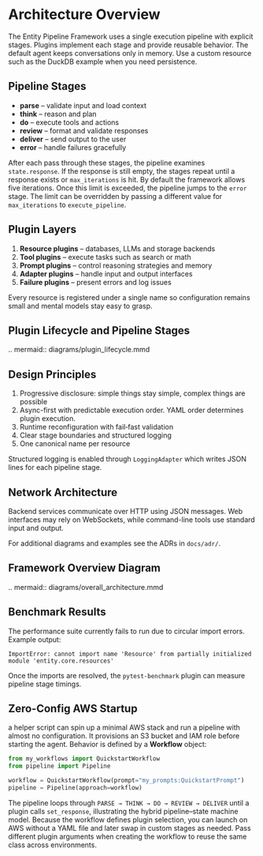 # Architecture Overview

The Entity Pipeline Framework uses a single execution pipeline with explicit
stages. Plugins implement each stage and provide reusable behavior. The default
agent keeps conversations only in memory. Use a custom resource such as the
DuckDB example when you need persistence.

## Pipeline Stages
- **parse** – validate input and load context
- **think** – reason and plan
- **do** – execute tools and actions
- **review** – format and validate responses
- **deliver** – send output to the user
- **error** – handle failures gracefully

After each pass through these stages, the pipeline examines `state.response`.
If the response is still empty, the stages repeat until a response exists or
`max_iterations` is hit. By default the framework allows five iterations. Once
this limit is exceeded, the pipeline jumps to the `error` stage. The limit can
be overridden by passing a different value for `max_iterations` to
`execute_pipeline`.

## Plugin Layers
1. **Resource plugins** – databases, LLMs and storage backends
2. **Tool plugins** – execute tasks such as search or math
3. **Prompt plugins** – control reasoning strategies and memory
4. **Adapter plugins** – handle input and output interfaces
5. **Failure plugins** – present errors and log issues

Every resource is registered under a single name so configuration remains small
and mental models stay easy to grasp.

## Plugin Lifecycle and Pipeline Stages
.. mermaid:: diagrams/plugin_lifecycle.mmd

## Design Principles
1. Progressive disclosure: simple things stay simple, complex things are possible
2. Async-first with predictable execution order. YAML order determines plugin execution.
3. Runtime reconfiguration with fail‑fast validation
4. Clear stage boundaries and structured logging
5. One canonical name per resource

Structured logging is enabled through ``LoggingAdapter`` which writes JSON lines
for each pipeline stage.

## Network Architecture
Backend services communicate over HTTP using JSON messages. Web
interfaces may rely on WebSockets, while command-line tools use
standard input and output.

For additional diagrams and examples see the ADRs in `docs/adr/`.

## Framework Overview Diagram
.. mermaid:: diagrams/overall_architecture.mmd


## Benchmark Results
The performance suite currently fails to run due to circular import errors.
Example output:
```
ImportError: cannot import name 'Resource' from partially initialized module 'entity.core.resources'
```

Once the imports are resolved, the `pytest-benchmark` plugin can measure
pipeline stage timings.

## Zero-Config AWS Startup

a helper script can spin up a minimal AWS stack and run a pipeline with almost
no configuration. It provisions an S3 bucket and IAM role before starting the
agent. Behavior is defined by
a **Workflow** object:

```python
from my_workflows import QuickstartWorkflow
from pipeline import Pipeline

workflow = QuickstartWorkflow(prompt="my_prompts:QuickstartPrompt")
pipeline = Pipeline(approach=workflow)
```

The pipeline loops through `PARSE → THINK → DO → REVIEW → DELIVER` until a
plugin calls `set_response`, illustrating the hybrid pipeline–state machine model.
Because the workflow defines plugin selection, you can launch on AWS without a
YAML file and later swap in custom stages as needed. Pass different plugin
arguments when creating the workflow to reuse the same class across
environments.
